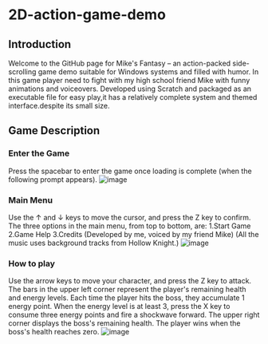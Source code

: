# 2D-action-game-demo
## Introduction
Welcome to the GitHub page for Mike's Fantasy – an action-packed side-scrolling game demo suitable for Windows systems and filled with humor. In this game player need to fight with my high school friend Mike with funny animations and voiceovers. Developed using Scratch and packaged as an executable file for easy play,it has a relatively complete system and themed interface.despite its small size. 

## Game Description
### Enter the Game
Press the spacebar to enter the game once loading is complete (when the following prompt appears).
![image](https://github.com/user-attachments/assets/8d4731f8-a257-42a4-9c06-f7a3d4c83224)

### Main Menu
Use the ↑ and ↓ keys to move the cursor, and press the Z key to confirm. The three options in the main menu, from top to bottom, are:
1.Start Game
2.Game Help
3.Credits (Developed by me, voiced by my friend Mike)
(All the music uses background tracks from Hollow Knight.)
![image](https://github.com/user-attachments/assets/5c662888-4e8a-4a86-a8ac-07b9de0e880c)

### How to play
Use the arrow keys to move your character, and press the Z key to attack. The bars in the upper left corner represent the player's remaining health and energy levels. Each time the player hits the boss, they accumulate 1 energy point. When the energy level is at least 3, press the X key to consume three energy points and fire a shockwave forward. The upper right corner displays the boss's remaining health. The player wins when the boss's health reaches zero.
![image](https://github.com/user-attachments/assets/89e89189-447a-4475-98fe-e02dd41d0a78)
